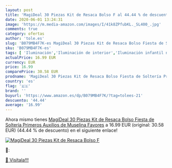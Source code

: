 ```yaml
---
layout: post
title: 'MagiDeal 30 Piezas Kit de Resaca Bolso F al 44.44 % de descuento'
date: 2020-06-01 13:24:31
image: 'https://m.media-amazon.com/images/I/41k8ZPfubKL._SL400_.jpg'
comments: true
category: ofertas
author: 'tole.es'
slug: 'B079MB4F7K-es MagiDeal 30 Piezas Kit de Resaca Bolso Fiesta de Soltería...'
sku: 'B079MB4F7K-es'
tags: [ 'Iluminación','Iluminación de interior','Iluminación infantil nocturna','Lámparas e iluminación infantil','Monos para bebés niño','Ropa','Ropa de una pieza para bebés niño','Ropa para bebés','Ropa para bebés niño','muselina', ]
actualPrice: 16.99 EUR
currency: EUR
price: 16.99
comparePrice: 30.58 EUR
prodname: 'MagiDeal 30 Piezas Kit de Resaca Bolso Fiesta de Soltería Primeros Auxilios de Muselina Favores'
country: 'es'
flag: '🇪🇸'
brand: ''
buyurl: 'https://www.amazon.es/dp/B079MB4F7K/?tag=tolees-21'
descuento: '44.44'
average: '16.99'
---
```


Ahora mismo tienes [MagiDeal 30 Piezas Kit de Resaca Bolso Fiesta de Soltería Primeros Auxilios de Muselina Favores](https://www.amazon.es/dp/B079MB4F7K/?tag=tolees-21) a 16.99 EUR (original: 30.58 EUR) (44.44 %  de descuento) en el siguiente enlace!

[![MagiDeal 30 Piezas Kit de Resaca Bolso F](https://m.media-amazon.com/images/I/41k8ZPfubKL._SL400_.jpg)](https://www.amazon.es/dp/B079MB4F7K/?tag=tolees-21)

🔎:


[🛒 Visítala!!!](https://www.amazon.es/dp/B079MB4F7K/?tag=tolees-21)
